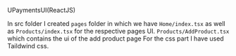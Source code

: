 UPaymentsUI(ReactJS)

In src folder I created `pages` folder  in which we have `Home/index.tsx` as well as `Products/index.tsx` for the respective pages UI. `Products/AddProduct.tsx` which contains the ui of the add product page 
For the css part I have used Taildwind css.


